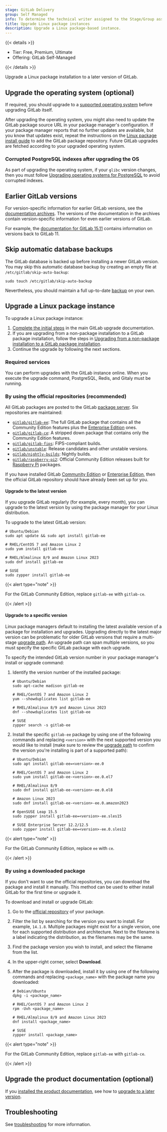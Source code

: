 ```yaml
---
stage: GitLab Delivery
group: Self Managed
info: To determine the technical writer assigned to the Stage/Group associated with this page, see https://handbook.gitlab.com/handbook/product/ux/technical-writing/#assignments
title: Upgrade Linux package instances
description: Upgrade a Linux package-based instance.
---
```


{{< details >}}

- Tier: Free, Premium, Ultimate
- Offering: GitLab Self-Managed

{{< /details >}}

Upgrade a Linux package installation to a later version of GitLab.

## Upgrade the operating system (optional)

If required, you should upgrade to a [supported operating system](../../administration/package_information/supported_os.md) before upgrading GitLab itself.

After upgrading the operating system, you might also need to update the GitLab package source URL in your package manager's configuration.
If your package manager reports that no further updates are available, but you know that updates exist, repeat the instructions on the
[Linux package install guide](https://about.gitlab.com/install/#content) to add the GitLab package repository. Future GitLab upgrades are fetched
according to your upgraded operating system.

### Corrupted PostgreSQL indexes after upgrading the OS

As part of upgrading the operating system, if your `glibc` version changes, then you must follow
[Upgrading operating systems for PostgreSQL](../../administration/postgresql/upgrading_os.md) to avoid corrupted indexes.

## Earlier GitLab versions

For version-specific information for earlier GitLab versions, see the [documentation archives](https://archives.docs.gitlab.com).
The versions of the documentation in the archives contain version-specific information for even earlier versions of GitLab.

For example, the [documentation for GitLab 15.11](https://archives.docs.gitlab.com/15.11/ee/update/package/#version-specific-changes)
contains information on versions back to GitLab 11.

## Skip automatic database backups

The GitLab database is backed up before installing a newer GitLab version. You
may skip this automatic database backup by creating an empty file
at `/etc/gitlab/skip-auto-backup`:

```shell
sudo touch /etc/gitlab/skip-auto-backup
```

Nevertheless, you should maintain a full up-to-date
[backup](../../administration/backup_restore/_index.md) on your own.

## Upgrade a Linux package instance

To upgrade a Linux package instance:

1. [Complete the initial steps](../upgrade.md#upgrade-gitlab) in the main GitLab upgrade documentation.
1. If you are upgrading from a non-package installation to a GitLab package installation, follow the steps in
   [Upgrading from a non-package installation to a GitLab package installation](https://docs.gitlab.com/omnibus/update/convert_to_omnibus.html).
1. Continue the upgrade by following the next sections.

### Required services

You can perform upgrades with the GitLab instance online. When you execute the upgrade command, PostgreSQL, Redis, and Gitaly must be running.

### By using the official repositories (recommended)

All GitLab packages are posted to the GitLab [package server](https://packages.gitlab.com/gitlab/).
Six repositories are maintained:

- [`gitlab/gitlab-ee`](https://packages.gitlab.com/gitlab/gitlab-ee): The full
  GitLab package that contains all the Community Edition features plus the
  [Enterprise Edition](https://about.gitlab.com/pricing/) ones.
- [`gitlab/gitlab-ce`](https://packages.gitlab.com/gitlab/gitlab-ce): A stripped
  down package that contains only the Community Edition features.
- [`gitlab/gitlab-fips`](https://packages.gitlab.com/gitlab/gitlab-fips): FIPS-compliant builds.
- [`gitlab/unstable`](https://packages.gitlab.com/gitlab/unstable): Release candidates and other unstable versions.
- [`gitlab/nightly-builds`](https://packages.gitlab.com/gitlab/nightly-builds): Nightly builds.
- [`gitlab/raspberry-pi2`](https://packages.gitlab.com/gitlab/raspberry-pi2): Official Community Edition releases built for [Raspberry Pi](https://www.raspberrypi.org) packages.

If you have installed GitLab [Community Edition](https://about.gitlab.com/install/?version=ce)
or [Enterprise Edition](https://about.gitlab.com/install/), then the
official GitLab repository should have already been set up for you.

#### Upgrade to the latest version

If you upgrade GitLab regularly (for example, every month), you can upgrade to
the latest version by using the package manager for your Linux distribution.

To upgrade to the latest GitLab version:

```shell
# Ubuntu/Debian
sudo apt update && sudo apt install gitlab-ee

# RHEL/CentOS 7 and Amazon Linux 2
sudo yum install gitlab-ee

# RHEL/Almalinux 8/9 and Amazon Linux 2023
sudo dnf install gitlab-ee

# SUSE
sudo zypper install gitlab-ee
```

{{< alert type="note" >}}

For the GitLab Community Edition, replace `gitlab-ee` with
`gitlab-ce`.

{{< /alert >}}

#### Upgrade to a specific version

Linux package managers default to installing the latest available version of a
package for installation and upgrades. Upgrading directly to the latest major
version can be problematic for older GitLab versions that require a multi-stage
[upgrade path](../upgrade_paths.md). An upgrade path can span multiple
versions, so you must specify the specific GitLab package with each upgrade.

To specify the intended GitLab version number in your package manager's install
or upgrade command:

1. Identify the version number of the installed package:

   ```shell
   # Ubuntu/Debian
   sudo apt-cache madison gitlab-ee

   # RHEL/CentOS 7 and Amazon Linux 2
   yum --showduplicates list gitlab-ee

   # RHEL/Almalinux 8/9 and Amazon Linux 2023
   dnf --showduplicates list gitlab-ee

   # SUSE
   zypper search -s gitlab-ee
   ```

1. Install the specific `gitlab-ee` package by using one of the following commands
   and replacing `<version>` with the next supported version you would like to install
   (make sure to review the [upgrade path](../upgrade_paths.md) to confirm the
   version you're installing is part of a supported path):

   ```shell
   # Ubuntu/Debian
   sudo apt install gitlab-ee=<version>-ee.0

   # RHEL/CentOS 7 and Amazon Linux 2
   sudo yum install gitlab-ee-<version>-ee.0.el7

   # RHEL/Almalinux 8/9
   sudo dnf install gitlab-ee-<version>-ee.0.el8

   # Amazon Linux 2023
   sudo dnf install gitlab-ee-<version>-ee.0.amazon2023

   # OpenSUSE Leap 15.5
   sudo zypper install gitlab-ee=<version>-ee.sles15

   # SUSE Enterprise Server 12.2/12.5
   sudo zypper install gitlab-ee=<version>-ee.0.sles12
   ```

{{< alert type="note" >}}

For the GitLab Community Edition, replace `ee` with
`ce`.

{{< /alert >}}

### By using a downloaded package

If you don't want to use the official repositories, you can
download the package and install it manually. This method can be used to either
install GitLab for the first time or upgrade it.

To download and install or upgrade GitLab:

1. Go to the [official repository](#by-using-the-official-repositories-recommended) of your package.
1. Filter the list by searching for the version you want to install. For example, `14.1.8`.
   Multiple packages might exist for a single version, one for each supported distribution
   and architecture. Next to the filename is a label indicating the distribution,
   as the filenames may be the same.
1. Find the package version you wish to install, and select the filename from the list.
1. In the upper-right corner, select **Download**.
1. After the package is downloaded, install it by using one of the
   following commands and replacing `<package_name>` with the package name
   you downloaded:

   ```shell
   # Debian/Ubuntu
   dpkg -i <package_name>

   # RHEL/CentOS 7 and Amazon Linux 2
   rpm -Uvh <package_name>

   # RHEL/Almalinux 8/9 and Amazon Linux 2023
   dnf install <package_name>

   # SUSE
   zypper install <package_name>
   ```

{{< alert type="note" >}}

For the GitLab Community Edition, replace `gitlab-ee` with `gitlab-ce`.

{{< /alert >}}

## Upgrade the product documentation (optional)

If you [installed the product documentation](../../administration/docs_self_host.md),
see how to [upgrade to a later version](../../administration/docs_self_host.md#upgrade-using-docker).

## Troubleshooting

See [troubleshooting](package_troubleshooting.md) for more information.

